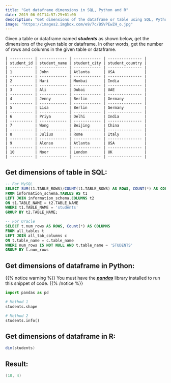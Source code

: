 ```yaml
---
title: "Get dataframe dimensions in SQL, Python and R"
date: 2019-06-01T14:57:25+01:00
description: "Get dimensions of the dataframe or table using SQL, Python or R. Dimensions return the number of rows and columns in the given table or dataframe."
image: "https://images2.imgbox.com/e9/7c/BSVPEwZH_o.jpg"
---
```


Given a table or dataframe named *__students__* as shown below, get the dimensions of the given table or dataframe. In other words, get the number of rows and columns in the given table or dataframe.

```
| ---------- | ------------ | ------------ | --------------- |
| student_id | student_name | student_city | student_country |
| ---------- | ------------ | ------------ | --------------- |
| 1          | John         | Atlanta      | USA             |
| ---------- | ------------ | ------------ | --------------- |
| 2          | Hari         | Mumbai       | India           |
| ---------- | ------------ | ------------ | --------------- |
| 3          | Ali          | Dubai        | UAE             |
| ---------- | ------------ | ------------ | --------------- |
| 4          | Jenny        | Berlin       | Germany         |
| ---------- | ------------ | ------------ | --------------- |
| 5          | Lisa         | Berlin       | Germany         |
| ---------- | ------------ | ------------ | --------------- |
| 6          | Priya        | Delhi        | India           |
| ---------- | ------------ | ------------ | --------------- |
| 7          | Wong         | Beijing      | China           |
| ---------- | ------------ | ------------ | --------------- |
| 8          | Julius       | Rome         | Italy           |
| ---------- | ------------ | ------------ | --------------- |
| 9          | Alonso       | Atlanta      | USA             |
| ---------- | ------------ | ------------ | --------------- |
| 10         | Noor         | London       | UK              |
| ---------- | ------------ | ------------ | --------------- |
```

## Get dimensions of table in SQL:

```SQL
-- For MySQL
SELECT SUM(t1.TABLE_ROWS)/COUNT(t1.TABLE_ROWS) AS ROWS, COUNT(*) AS COLUMNS
FROM information_schema.TABLES AS t1
LEFT JOIN information_schema.COLUMNS t2  
ON t1.TABLE_NAME = t2.TABLE_NAME 
WHERE t1.TABLE_NAME = 'students'
GROUP BY t2.TABLE_NAME;

-- For Oracle
SELECT t.num_rows AS ROWS, Count(*) AS COLUMNS
FROM all_tables t
LEFT JOIN all_tab_columns c
ON t.table_name = c.table_name
WHERE num_rows IS NOT NULL AND t.table_name = 'STUDENTS'
GROUP BY t.num_rows
```

## Get dimensions of dataframe in Python:

{{% notice warning %}}
You must have the *__[pandas](https://pandas.pydata.org/)__* library installed to run this snippet of code.
{{% /notice %}}

```Python
import pandas as pd

# Method 1
students.shape

# Method 2
students.info()
```

## Get dimensions of dataframe in R:

```Java
dim(students)
```

## Result:

```Java
(10, 4)
```